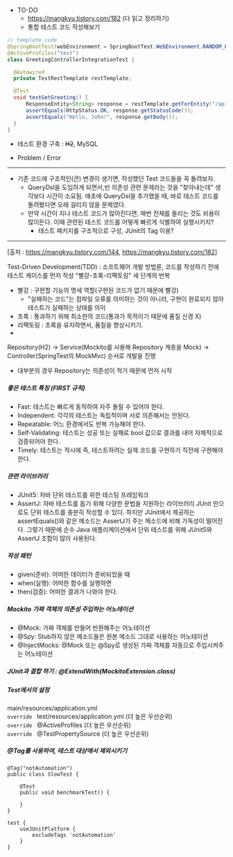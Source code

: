 

- TO-DO
    - https://mangkyu.tistory.com/182 (다 읽고 정리하기)
    - 통합 테스트 코드 작성해보기
```java
// template code
@SpringBootTest(webEnvironment = SpringBootTest.WebEnvironment.RANDOM_PORT)
@ActiveProfiles("test")
class GreetingControllerIntegrationTest {

  @Autowired
  private TestRestTemplate restTemplate;

  @Test
  void testGetGreeting() {
      ResponseEntity<String> response = restTemplate.getForEntity("/api/greetings/John", String.class);
      assertEquals(HttpStatus.OK, response.getStatusCode());
      assertEquals("Hello, John!", response.getBody());
  }
}
  ```
* 테스트 환경 구축 : <s>H2</s>, MySQL

- Problem / Error
    

----

- 기존 코드에 구조적인(큰) 변경이 생기면, 작성했던 Test 코드들을 꼭 돌려보자.
  - QueryDsl을 도입하게 되면서,빈 의존성 관련 문제라는 것을 "찾아내는데" 생각보다 시간이 소요됨. 애초에 QueryDsl을 추가했을 때, 바로 테스트 코드를 돌려봤다면 오래 걸리지 않을 문제였다.
  - 만약 시간이 지나 테스트 코드가 많아진다면, 매번 전체를 돌리는 것도 비용이 많이든다. 이때 관련된 테스트 코드를 어떻게 빠르게 식별하여 실행시키지? 
    - 테스트 패키지를 구조적으로 구성, JUnit의 Tag 이용?


----

[출처 : https://mangkyu.tistory.com/144, https://mangkyu.tistory.com/182]

Test-Driven Development(TDD) : 소프트웨어 개발 방법론, 코드를 작성하기 전에 테스트 케이스를 먼저 작성
"빨강-초록-리팩토링" 세 단계의 반복
  * 빨강 : 구현할 기능의 명세 역할(구현된 코드가 없기 때문에 빨강)
    * "실패하는 코드"는 컴파일 오류를 의미하는 것이 아니라, 구현이 완료되지 않아 테스트가 실패하는 상태를 의미
  * 초록 : 통과하기 위해 최소한의 코드(통과가 목적이기 때문에 품질 신경 X)
  * 리팩토링 : 초록을 유지하면서, 품질을 향상시키기.
  * 
Repository(H2) -> Service(Mockito를 사용해 Repository 계층을 Mock) -> Controller(SpringTest의 MockMvc) 순서로 개발을 진행
* 대부분의 경우 Repository는 의존성이 적기 때문에 먼저 시작

##### 좋은 테스트 특징 (FIRST 규칙)
* Fast: 테스트는 빠르게 동작하여 자주 돌릴 수 있어야 한다.
* Independent: 각각의 테스트는 독립적이며 서로 의존해서는 안된다.
* Repeatable: 어느 환경에서도 반복 가능해야 한다.
* Self-Validating: 테스트는 성공 또는 실패로 bool 값으로 결과를 내어 자체적으로 검증되어야 한다.
* Timely: 테스트는 적시에 즉, 테스트하려는 실제 코드를 구현하기 직전에 구현해야 한다.


##### 관련 라이브러리
* JUnit5: 자바 단위 테스트를 위한 테스팅 프레임워크
* AssertJ: 자바 테스트를 돕기 위해 다양한 문법을 지원하는 라이브러리
JUnit 만으로도 단위 테스트를 충분히 작성할 수 있다. 하지만 JUnit에서 제공하는 assertEquals()와 같은 메소드는 AssertJ가 주는 메소드에 비해 가독성이 떨어진다. 그렇기 때문에 순수 Java 애플리케이션에서 단위 테스트를 위해 JUnit5와 AssertJ 조합이 많이 사용된다.

##### 작성 패턴
* given(준비): 어떠한 데이터가 준비되었을 때
* when(실행): 어떠한 함수를 실행하면
* then(검증): 어떠한 결과가 나와야 한다.

##### Mockito 가짜 객체의 의존성 주입하는 어노테이션

* @Mock: 가짜 객체를 만들어 반환해주는 어노테이션
* @Spy: Stub하지 않은 메소드들은 원본 메소드 그대로 사용하는 어노테이션
* @InjectMocks: @Mock 또는 @Spy로 생성된 가짜 객체를 자동으로 주입시켜주는 어노테이션

##### JUnit과 결합 하기 : @ExtendWith(MockitoExtension.class)


##### Test에서의 설정
main/resources/application.yml  
`override ` test/resources/application.yml (더 높은 우선순위)  
`override ` @ActiveProfiles (더 높은 우선순위)  
`override ` @TestPropertySource (더 높은 우선순위)  

##### @Tag를 사용하여, 테스트 대상에서 제외시키기

```
@Tag("notAutomation")
public class SlowTest {

    @Test
    public void benchmarkTest() {

    }
}

test {
    useJUnitPlatform {
        excludeTags 'notAutomation'
    }
}
```